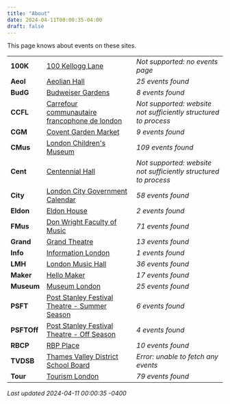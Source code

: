 ```yaml
---
title: "About"
date: 2024-04-11T00:00:35-04:00
draft: false
---
```


This page knows about events on these sites.

|   |       | |
|:--------------|:------|:--|
| **100K** | [100 Kellogg Lane]() | *Not supported: no events page*
| **Aeol** | [Aeolian Hall](https://aeolianhall.ca/events/) | *25 events found*
| **BudG** | [Budweiser Gardens](https://www.budweisergardens.com/events) | *8 events found*
| **CCFL** | [Carrefour communautaire francophone de london]() | *Not supported: website not sufficiently structured to process*
| **CGM** | [Covent Garden Market](https://coventmarket.com/events/) | *9 events found*
| **CMus** | [London Children's Museum](https://www.londonchildrensmuseum.ca/events) | *109 events found*
| **Cent** | [Centennial Hall]() | *Not supported: website not sufficiently structured to process*
| **City** | [London City Government Calendar](https://london.ca/government/calendar) | *58 events found*
| **Eldon** | [Eldon House](https://eldonhouse.ca/events/) | *2 events found*
| **FMus** | [Don Wright Faculty of Music](http://www.events.westernu.ca/events/music/) | *71 events found*
| **Grand** | [Grand Theatre](https://www.grandtheatre.com/events) | *13 events found*
| **Info** | [Information London](https://www.informationlondon.ca/Event/List) | *1 events found*
| **LMH** | [London Music Hall](http://londonmusichall.com/upcoming-events/) | *36 events found*
| **Maker** | [Hello Maker](https://www.hellomaker.ca/events) | *17 events found*
| **Museum** | [Museum London](https://museumlondon.ca/programs-events) | *25 events found*
| **PSFT** | [Post Stanley Festival Theatre - Summer Season](https://psft.ca/schedule/summer-season/) | *6 events found*
| **PSFTOff** | [Post Stanley Festival Theatre - Off Season](https://psft.ca/schedule/off-season-events/) | *4 events found*
| **RBCP** | [RBP Place](https://www.rbcplacelondon.com/events) | *10 events found*
| **TVDSB** | [Thames Valley District School Board](https://calendar.tvdsb.ca/) | *Error: unable to fetch any events*
| **Tour** | [Tourism London](https://www.londontourism.ca/events/all-events) | *79 events found*

_Last updated 2024-04-11 00:00:35 -0400_
